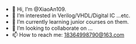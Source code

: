 - 👋 Hi, I’m @XiaoAn109.
- 👀 I’m interested in Verilog/VHDL/Digital IC ...etc.
- 🌱 I’m currently learning junior courses on them.
- 💞️ I’m looking to collaborate on ...
- 📫 How to reach me: 18364998790@163.com

<!---
XiaoAn109/Verilog is my ✨ Verilog learning ✨ repository 
--->
